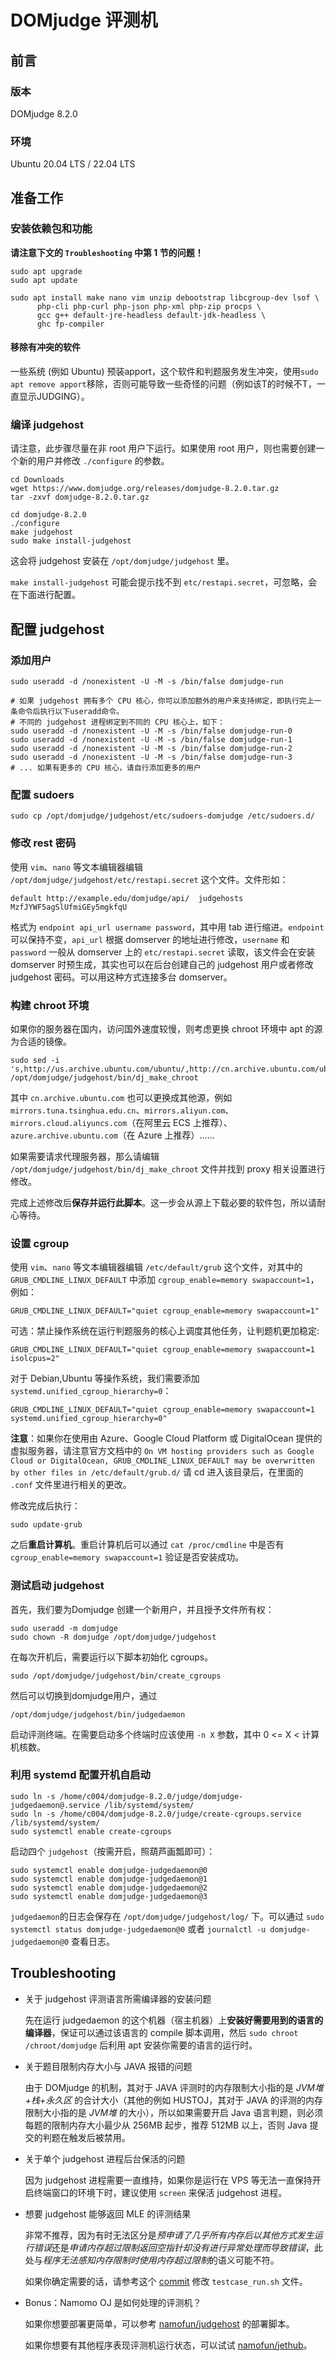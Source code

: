 # DOMjudge 评测机

## 前言

### 版本

DOMjudge 8.2.0

### 环境

Ubuntu 20.04 LTS / 22.04 LTS

## 准备工作

### 安装依赖包和功能

**请注意下文的 `Troubleshooting` 中第 1 节的问题！**

```shell
sudo apt upgrade
sudo apt update

sudo apt install make nano vim unzip debootstrap libcgroup-dev lsof \
      php-cli php-curl php-json php-xml php-zip procps \
      gcc g++ default-jre-headless default-jdk-headless \
      ghc fp-compiler
```
#### 移除有冲突的软件
一些系统 (例如 Ubuntu) 预装apport，这个软件和判题服务发生冲突，使用`sudo apt remove apport`移除，否则可能导致一些奇怪的问题（例如该T的时候不T，一直显示JUDGING）。

### 编译 judgehost

请注意，此步骤尽量在非 root 用户下运行。如果使用 root 用户，则也需要创建一个新的用户并修改 `./configure` 的参数。

```shell
cd Downloads
wget https://www.domjudge.org/releases/domjudge-8.2.0.tar.gz
tar -zxvf domjudge-8.2.0.tar.gz

cd domjudge-8.2.0
./configure
make judgehost
sudo make install-judgehost
```

这会将 judgehost 安装在 `/opt/domjudge/judgehost` 里。

`make install-judgehost` 可能会提示找不到 `etc/restapi.secret`，可忽略，会在下面进行配置。

## 配置 judgehost

### 添加用户

```shell
sudo useradd -d /nonexistent -U -M -s /bin/false domjudge-run

# 如果 judgehost 拥有多个 CPU 核心，你可以添加额外的用户来支持绑定，即执行完上一条命令后执行以下useradd命令。
# 不同的 judgehost 进程绑定到不同的 CPU 核心上，如下：
sudo useradd -d /nonexistent -U -M -s /bin/false domjudge-run-0
sudo useradd -d /nonexistent -U -M -s /bin/false domjudge-run-1
sudo useradd -d /nonexistent -U -M -s /bin/false domjudge-run-2
sudo useradd -d /nonexistent -U -M -s /bin/false domjudge-run-3
# ... 如果有更多的 CPU 核心，请自行添加更多的用户
```

### 配置 sudoers

```shell
sudo cp /opt/domjudge/judgehost/etc/sudoers-domjudge /etc/sudoers.d/
```

### 修改 rest 密码

使用 `vim`、`nano` 等文本编辑器编辑 `/opt/domjudge/judgehost/etc/restapi.secret` 这个文件。文件形如：

```text
default http://example.edu/domjudge/api/  judgehosts  MzfJYWF5agSlUfmiGEy5mgkfqU
```

格式为 `endpoint api_url username password`，其中用 tab 进行缩进。`endpoint` 可以保持不变，`api_url` 根据 domserver 的地址进行修改，`username` 和 `password` 一般从 domserver 上的 `etc/restapi.secret` 读取，该文件会在安装 domserver 时预生成，其实也可以在后台创建自己的 judgehost 用户或者修改 judgehost 密码。可以用这种方式连接多台 domserver。


### 构建 chroot 环境

如果你的服务器在国内，访问国外速度较慢，则考虑更换 chroot 环境中 apt 的源为合适的镜像。

```shell
sudo sed -i 's,http://us.archive.ubuntu.com/ubuntu/,http://cn.archive.ubuntu.com/ubuntu,g' /opt/domjudge/judgehost/bin/dj_make_chroot
```

其中 `cn.archive.ubuntu.com` 也可以更换成其他源，例如 `mirrors.tuna.tsinghua.edu.cn`、`mirrors.aliyun.com`、`mirrors.cloud.aliyuncs.com`（在阿里云 ECS 上推荐）、`azure.archive.ubuntu.com`（在 Azure 上推荐）……

如果需要请求代理服务器，那么请编辑 `/opt/domjudge/judgehost/bin/dj_make_chroot` 文件并找到 proxy 相关设置进行修改。

完成上述修改后**保存并运行此脚本**。这一步会从源上下载必要的软件包，所以请耐心等待。



### 设置 cgroup

使用 `vim`、`nano` 等文本编辑器编辑 `/etc/default/grub` 这个文件，对其中的 `GRUB_CMDLINE_LINUX_DEFAULT` 中添加 `cgroup_enable=memory swapaccount=1`，例如：

```text
GRUB_CMDLINE_LINUX_DEFAULT="quiet cgroup_enable=memory swapaccount=1"
```

可选：禁止操作系统在运行判题服务的核心上调度其他任务，让判题机更加稳定:
```text
GRUB_CMDLINE_LINUX_DEFAULT="quiet cgroup_enable=memory swapaccount=1 isolcpus=2"
```

对于 Debian,Ubuntu 等操作系统，我们需要添加`systemd.unified_cgroup_hierarchy=0`：
```text
GRUB_CMDLINE_LINUX_DEFAULT="quiet cgroup_enable=memory swapaccount=1 systemd.unified_cgroup_hierarchy=0"
```

**注意**：如果你在使用由 Azure、Google Cloud Platform 或 DigitalOcean 提供的虚拟服务器，请注意官方文档中的 `On VM hosting providers such as Google Cloud or DigitalOcean, GRUB_CMDLINE_LINUX_DEFAULT may be overwritten by other files in /etc/default/grub.d/` 请 cd 进入该目录后，在里面的 `.conf` 文件里进行相关的更改。

修改完成后执行：

```shell
sudo update-grub
```

之后**重启计算机**。重启计算机后可以通过 `cat /proc/cmdline` 中是否有 `cgroup_enable=memory swapaccount=1` 验证是否安装成功。

### 测试启动 judgehost
首先，我们要为Domjudge 创建一个新用户，并且授予文件所有权：
```shell
sudo useradd -m domjudge
sudo chown -R domjudge /opt/domjudge/judgehost
```

在每次开机后，需要运行以下脚本初始化 cgroups。

```shell
sudo /opt/domjudge/judgehost/bin/create_cgroups
```

然后可以切换到domjudge用户，通过

```shell
/opt/domjudge/judgehost/bin/judgedaemon
```

启动评测终端。在需要启动多个终端时应该使用 `-n X` 参数，其中 0 <= X < 计算机核数。

### 利用 systemd 配置开机自启动

```shell
sudo ln -s /home/c004/domjudge-8.2.0/judge/domjudge-judgedaemon@.service /lib/systemd/system/
sudo ln -s /home/c004/domjudge-8.2.0/judge/create-cgroups.service /lib/systemd/system/
sudo systemctl enable create-cgroups
```

启动四个 `judgehost`（按需开启，照葫芦画瓢即可）：

```shell
sudo systemctl enable domjudge-judgedaemon@0
sudo systemctl enable domjudge-judgedaemon@1
sudo systemctl enable domjudge-judgedaemon@2
sudo systemctl enable domjudge-judgedaemon@3
```

`judgedaemon`的日志会保存在 `/opt/domjudge/judgehost/log/` 下。可以通过 `sudo systemctl status domjudge-judgedaemon@0` 或者 `journalctl -u domjudge-judgedaemon@0` 查看日志。

## Troubleshooting

- 关于 judgehost 评测语言所需编译器的安装问题

  先在运行 judgedaemon 的这个机器（宿主机器）上**安装好需要用到的语言的编译器**，保证可以通过该语言的 compile 脚本调用，然后 `sudo chroot /chroot/domjudge` 后利用 apt 安装你需要的语言的运行时。

- 关于题目限制内存大小与 JAVA 报错的问题

  由于 DOMjudge 的机制，其对于 JAVA 评测时的内存限制大小指的是 *JVM堆+栈+永久区* 的合计大小（其他的例如 HUSTOJ，其对于 JAVA 的评测的内存限制大小指的是 *JVM堆* 的大小），所以如果需要开启 Java 语言判题，则必须每题的限制内存大小最少从 256MB 起步，推荐 512MB 以上，否则 Java 提交的判题在触发后被禁用。

- 关于单个 judgehost 进程后台保活的问题

  因为 judgehost 进程需要一直维持，如果你是运行在 VPS 等无法一直保持开启终端窗口的环境下时，建议使用 `screen` 来保活 judgehost 进程。

- 想要 judgehost 能够返回 MLE 的评测结果

  非常不推荐，因为有时无法区分是*预申请了几乎所有内存后以其他方式发生运行错误*还是*申请内存超过限制返回空指针却没有进行异常处理而导致错误*，此处与*程序无法感知内存限制时使用内存超过限制*的语义可能不符。

  如果你确定需要的话，请参考这个 [commit](https://github.com/namofun/judgehost/commit/cbf72656a4a7c481b9a11415b01bc9811de2cdcc#diff-5d7612b63b2d5e7da8f4277055da1bb1509ddf947bb1f797016d5a448bb8d909) 修改 `testcase_run.sh` 文件。

- Bonus：Namomo OJ 是如何处理的评测机？

  如果你想要部署更简单，可以参考 [namofun/judgehost](https://github.com/namofun/judgehost) 的部署脚本。

  如果你想要有其他程序表现评测机运行状态，可以试试 [namofun/jethub](https://github.com/namofun/jethub)。

